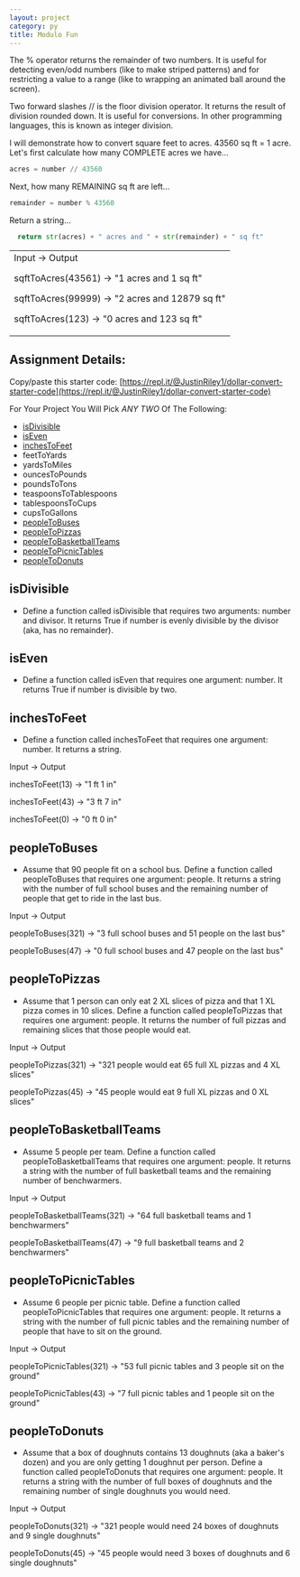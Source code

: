 ```yaml
---
layout: project
category: py
title: Modulo Fun
---
```

The % operator returns the remainder of two numbers. It is useful for detecting even/odd numbers (like to make striped patterns) and for restricting a value to a range (like to wrapping an animated ball around the screen).

Two forward slashes // is the floor division operator. It returns the result of division rounded down. It is useful for conversions. In other programming languages, this is known as integer division.

I will demonstrate how to convert square feet to acres. 43560 sq ft = 1 acre. Let's first calculate how many COMPLETE acres we have...
```python
acres = number // 43560
```
Next, how many REMAINING sq ft are left...
```python
remainder = number % 43560
```
Return a string...
```python
  return str(acres) + " acres and " + str(remainder) + " sq ft"
```
<table>
<tr>
<td>
Input &rarr; Output

sqftToAcres(43561) &rarr; "1 acres and 1 sq ft"

sqftToAcres(99999) &rarr; "2 acres and 12879 sq ft"

sqftToAcres(123) &rarr; "0 acres and 123 sq ft"
</td>
</tr>
</table>

## Assignment Details:

Copy/paste this starter code: [https://repl.it/@JustinRiley1/dollar-convert-starter-code](https://repl.it/@JustinRiley1/dollar-convert-starter-code)

For Your Project You Will Pick *ANY TWO* Of The Following:
- [isDivisible](#isdivisible)
- [isEven](#iseven)
- [inchesToFeet](#inchestofeet)
- feetToYards
- yardsToMiles
- ouncesToPounds
- poundsToTons
- teaspoonsToTablespoons
- tablespoonsToCups
- cupsToGallons
- [peopleToBuses](#peopletobuses)
- [peopleToPizzas](#peopletopizzas)
- [peopleToBasketballTeams](#peopletobasketballteams)
- [peopleToPicnicTables](#peopletopicnictables)
- [peopleToDonuts](#peopletodonuts)

## isDivisible
- Define a function called isDivisible that requires two arguments: number and divisor. It returns True if number is evenly divisible by the divisor (aka, has no remainder).

## isEven
- Define a function called isEven that requires one argument: number. It returns True if number is divisible by two.

## inchesToFeet
- Define a function called inchesToFeet that requires one argument: number. It returns a string.

Input &rarr; Output

inchesToFeet(13) &rarr; "1 ft 1 in"

inchesToFeet(43) &rarr; "3 ft 7 in"

inchesToFeet(0) &rarr; "0 ft 0 in"

## peopleToBuses
- Assume that 90 people fit on a school bus. Define a function called peopleToBuses that requires one argument: people. It returns a string with the number of full school buses and the remaining number of people that get to ride in the last bus.

Input &rarr; Output

peopleToBuses(321) &rarr; "3 full school buses and 51 people on the last bus"

peopleToBuses(47) &rarr; "0 full school buses and 47 people on the last bus"

## peopleToPizzas
- Assume that 1 person can only eat 2 XL slices of pizza and that 1 XL pizza comes in 10 slices. Define a function called peopleToPizzas that requires one argument: people. It returns the number of full pizzas and remaining slices that those people would eat.

Input &rarr; Output

peopleToPizzas(321) &rarr; "321 people would eat 65 full XL pizzas and 4 XL slices"

peopleToPizzas(45) &rarr; "45 people would eat 9 full XL pizzas and 0 XL slices"

## peopleToBasketballTeams
- Assume 5 people per team. Define a function called peopleToBasketballTeams that requires one argument: people. It returns a string with the number of full basketball teams and the remaining number of benchwarmers.

Input &rarr; Output

peopleToBasketballTeams(321) &rarr; "64 full basketball teams and 1 benchwarmers"

peopleToBasketballTeams(47) &rarr; "9 full basketball teams and 2 benchwarmers"

## peopleToPicnicTables
- Assume 6 people per picnic table. Define a function called peopleToPicnicTables that requires one argument: people. It returns a string with the number of full picnic tables and the remaining number of people that have to sit on the ground.

Input &rarr; Output

peopleToPicnicTables(321) &rarr; "53 full picnic tables and 3 people sit on the ground"

peopleToPicnicTables(43) &rarr; "7 full picnic tables and 1 people sit on the ground"

## peopleToDonuts
- Assume that a box of doughnuts contains 13 doughnuts (aka a baker's dozen) and you are only getting 1 doughnut per person. Define a function called peopleToDonuts that requires one argument: people. It returns a string with the number of full boxes of doughnuts and the remaining number of single doughnuts you would need.

Input &rarr; Output

peopleToDonuts(321) &rarr; "321 people would need 24 boxes of doughnuts and 9 single doughnuts"

peopleToDonuts(45) &rarr; "45 people would need 3 boxes of doughnuts and 6 single doughnuts"

